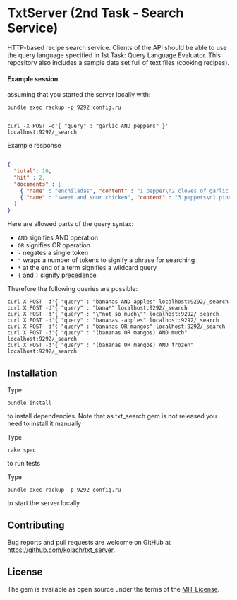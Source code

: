 # TxtServer (2nd Task - Search Service)

HTTP-based recipe search service. Clients of the API should be able to use the query language specified in 1st Task: Query Language Evaluator.
This repository also includes a sample data set full of text files (cooking recipes).

#### Example session

assuming that you started the server locally with:

```shell
bundle exec rackup -p 9292 config.ru
```

```shell

curl -X POST -d'{ "query" : "garlic AND peppers" }' localhost:9292/_search

```


Example response

```json

{
  "total": 10,
  "hit" : 2,
  "documents" : [
    { "name" : "enchiladas", "content" : "1 pepper\n2 cloves of garlic...", "filename": "enchiladas.txt" },
    { "name" : "sweet and sour chicken", "content" : "3 peppers\n1 pineapple...", "filename": "sweet_and_sour_chicken.txt" }
  ]
}
```

Here are allowed parts of the query syntax:

- `AND` signifies AND operation
-  `OR` signifies OR operation
-  `-` negates a single token
-  `"` wraps a number of tokens to signify a phrase for searching
-  `*` at the end of a term signifies a wildcard query
-  `(` and `)` signify precedence

Therefore the following queries are possible:

```shell
curl X POST -d'{ "query" : "bananas AND apples" localhost:9292/_search
curl X POST -d'{ "query" : "bana*" localhost:9292/_search
curl X POST -d'{ "query" : "\"not so much\"" localhost:9292/_search
curl X POST -d'{ "query" : "bananas -apples" localhost:9292/_search
curl X POST -d'{ "query" : "bananas OR mangos" localhost:9292/_search
curl X POST -d'{ "query" : "(bananas OR mangos) AND much" localhost:9292/_search
curl X POST -d'{ "query" : "(bananas OR mangos) AND frozen" localhost:9292/_search
```

## Installation

Type

```shell
bundle install
```

to install dependencies. Note that as txt_search gem is not released you need to install it manually 

Type

```shell
rake spec
```

to run tests

Type

```shell
bundle exec rackup -p 9292 config.ru
```

to start the server locally



## Contributing

Bug reports and pull requests are welcome on GitHub at https://github.com/kolach/txt_server.


## License

The gem is available as open source under the terms of the [MIT License](http://opensource.org/licenses/MIT).

